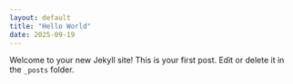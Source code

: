 ```yaml
---
layout: default
title: "Hello World"
date: 2025-09-19
---
```

Welcome to your new Jekyll site! This is your first post. Edit or delete it in the `_posts` folder.
